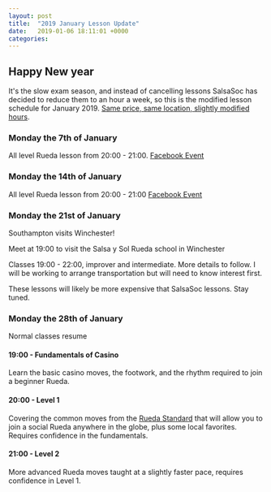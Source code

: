 ```yaml
---
layout: post
title:  "2019 January Lesson Update"
date:   2019-01-06 18:11:01 +0000
categories:
---
```


## Happy New year

It's the slow exam season, and instead of cancelling lessons SalsaSoc has decided to reduce them to an hour a week, so this is the modified lesson schedule for January 2019. [Same price, same location, slightly modified hours](/SomosSotoneros/).

### Monday the 7th of January

All level Rueda lesson from 20:00 - 21:00. [Facebook Event](https://www.facebook.com/events/2053812544697489/?event_time_id=2053812598030817)

### Monday the 14th of January

All level Rueda lesson from 20:00 - 21:00 [Facebook Event](https://www.facebook.com/events/2053812544697489/?event_time_id=2053812601364150)

### Monday the 21st of January

Southampton visits Winchester!

Meet at 19:00 to visit the Salsa y Sol Rueda school in Winchester

Classes 19:00 - 22:00, improver and intermediate. More details to follow.
I will be working to arrange transportation but will need to know interest first.

These lessons will likely be more expensive that SalsaSoc lessons. Stay tuned.

### Monday the 28th of January

Normal classes resume

#### 19:00 - Fundamentals of Casino
Learn the basic casino moves, the footwork, and the rhythm required to join a beginner Rueda.

#### 20:00 - Level 1
Covering the common moves from the [Rueda Standard](http://rueda.casino/ruedastandard/) that will allow you to join a social Rueda anywhere in the globe, plus some local favorites. Requires confidence in the fundamentals.

#### 21:00 - Level 2
More advanced Rueda moves taught at a slightly faster pace, requires confidence in Level 1.
